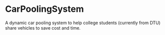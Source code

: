 CarPoolingSystem
================

A dynamic car pooling system to help college students (currently from DTU) share vehicles to save cost and time.

